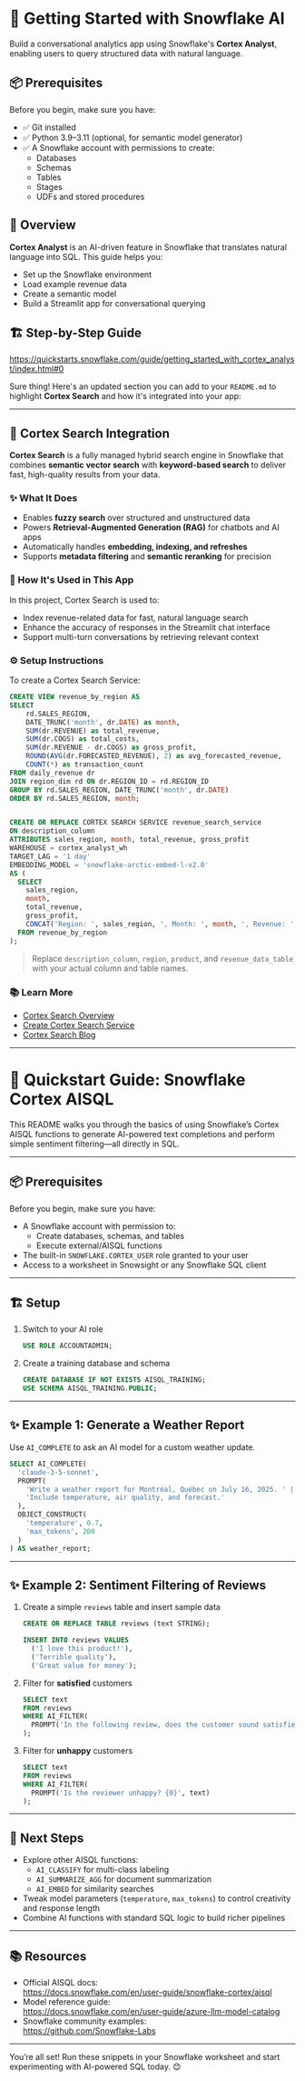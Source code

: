 # 🧠 Getting Started with Snowflake AI

Build a conversational analytics app using Snowflake's **Cortex Analyst**, enabling users to query structured data with natural language.

## 📦 Prerequisites

Before you begin, make sure you have:

- ✅ Git installed
- ✅ Python 3.9–3.11 (optional, for semantic model generator)
- ✅ A Snowflake account with permissions to create:
  - Databases
  - Schemas
  - Tables
  - Stages
  - UDFs and stored procedures

## 🚀 Overview

**Cortex Analyst** is an AI-driven feature in Snowflake that translates natural language into SQL. This guide helps you:

- Set up the Snowflake environment
- Load example revenue data
- Create a semantic model
- Build a Streamlit app for conversational querying

## 🏗️ Step-by-Step Guide

https://quickstarts.snowflake.com/guide/getting_started_with_cortex_analyst/index.html#0


Sure thing! Here's an updated section you can add to your `README.md` to highlight **Cortex Search** and how it's integrated into your app:

---

## 🔎 Cortex Search Integration

**Cortex Search** is a fully managed hybrid search engine in Snowflake that combines **semantic vector search** with **keyword-based search** to deliver fast, high-quality results from your data.

### ✨ What It Does

- Enables **fuzzy search** over structured and unstructured data
- Powers **Retrieval-Augmented Generation (RAG)** for chatbots and AI apps
- Automatically handles **embedding, indexing, and refreshes**
- Supports **metadata filtering** and **semantic reranking** for precision

### 🧠 How It's Used in This App

In this project, Cortex Search is used to:

- Index revenue-related data for fast, natural language search
- Enhance the accuracy of responses in the Streamlit chat interface
- Support multi-turn conversations by retrieving relevant context

### ⚙️ Setup Instructions

To create a Cortex Search Service:

```sql
CREATE VIEW revenue_by_region AS
SELECT 
    rd.SALES_REGION,
    DATE_TRUNC('month', dr.DATE) as month,
    SUM(dr.REVENUE) as total_revenue,
    SUM(dr.COGS) as total_costs,
    SUM(dr.REVENUE - dr.COGS) as gross_profit,
    ROUND(AVG(dr.FORECASTED_REVENUE), 2) as avg_forecasted_revenue,
    COUNT(*) as transaction_count
FROM daily_revenue dr
JOIN region_dim rd ON dr.REGION_ID = rd.REGION_ID
GROUP BY rd.SALES_REGION, DATE_TRUNC('month', dr.DATE)
ORDER BY rd.SALES_REGION, month;


CREATE OR REPLACE CORTEX SEARCH SERVICE revenue_search_service
ON description_column
ATTRIBUTES sales_region, month, total_revenue, gross_profit
WAREHOUSE = cortex_analyst_wh
TARGET_LAG = '1 day'
EMBEDDING_MODEL = 'snowflake-arctic-embed-l-v2.0'
AS (
  SELECT 
    sales_region,
    month,
    total_revenue,
    gross_profit,
    CONCAT('Region: ', sales_region, ', Month: ', month, ', Revenue: ', total_revenue, ', Profit: ', gross_profit) AS description_column
  FROM revenue_by_region
);
```

> Replace `description_column`, `region`, `product`, and `revenue_data_table` with your actual column and table names.

### 📚 Learn More

- [Cortex Search Overview](https://docs.snowflake.com/en/user-guide/snowflake-cortex/cortex-search/cortex-search-overview)  
- [Create Cortex Search Service](https://docs.snowflake.com/en/sql-reference/sql/create-cortex-search)  
- [Cortex Search Blog](https://www.snowflake.com/en/blog/cortex-search-ai-hybrid-search/)  

---


# 🚀 Quickstart Guide: Snowflake Cortex AISQL

This README walks you through the basics of using Snowflake’s Cortex AISQL functions to generate AI-powered text completions and perform simple sentiment filtering—all directly in SQL.

---

## 📦 Prerequisites

Before you begin, make sure you have:

- A Snowflake account with permission to:
  - Create databases, schemas, and tables  
  - Execute external/AISQL functions  
- The built-in `SNOWFLAKE.CORTEX_USER` role granted to your user  
- Access to a worksheet in Snowsight or any Snowflake SQL client  

---

## 🏗️ Setup

1. Switch to your AI role  
   ```sql
   USE ROLE ACCOUNTADMIN;
   ```

2. Create a training database and schema  
   ```sql
   CREATE DATABASE IF NOT EXISTS AISQL_TRAINING;
   USE SCHEMA AISQL_TRAINING.PUBLIC;
   ```

---

## ✨ Example 1: Generate a Weather Report

Use `AI_COMPLETE` to ask an AI model for a custom weather update.

```sql
SELECT AI_COMPLETE(
  'claude-3-5-sonnet',
  PROMPT(
    'Write a weather report for Montréal, Québec on July 16, 2025. ' ||
    'Include temperature, air quality, and forecast.'
  ),
  OBJECT_CONSTRUCT(
    'temperature', 0.7,
    'max_tokens', 200
  )
) AS weather_report;
```

---

## ✨ Example 2: Sentiment Filtering of Reviews

1. Create a simple `reviews` table and insert sample data  
   ```sql
   CREATE OR REPLACE TABLE reviews (text STRING);

   INSERT INTO reviews VALUES
     ('I love this product!'),
     ('Terrible quality'),
     ('Great value for money');
   ```

2. Filter for **satisfied** customers  
   ```sql
   SELECT text
   FROM reviews
   WHERE AI_FILTER(
     PROMPT('In the following review, does the customer sound satisfied? {0}', text)
   );
   ```

3. Filter for **unhappy** customers  
   ```sql
   SELECT text
   FROM reviews
   WHERE AI_FILTER(
     PROMPT('Is the reviewer unhappy? {0}', text)
   );
   ```

---

## 🔧 Next Steps

- Explore other AISQL functions:
  - `AI_CLASSIFY` for multi-class labeling  
  - `AI_SUMMARIZE_AGG` for document summarization  
  - `AI_EMBED` for similarity searches  
- Tweak model parameters (`temperature`, `max_tokens`) to control creativity and response length  
- Combine AI functions with standard SQL logic to build richer pipelines  

---

## 📚 Resources

- Official AISQL docs:  
  https://docs.snowflake.com/en/user-guide/snowflake-cortex/aisql  
- Model reference guide:  
  https://docs.snowflake.com/en/user-guide/azure-llm-model-catalog  
- Snowflake community examples:  
  https://github.com/Snowflake-Labs  

---

You’re all set! Run these snippets in your Snowflake worksheet and start experimenting with AI-powered SQL today. 😊  

